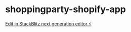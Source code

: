 # shoppingparty-shopify-app

[Edit in StackBlitz next generation editor ⚡️](https://stackblitz.com/~/github.com/drssr-coding/shoppingparty-shopify-app)